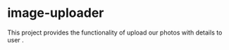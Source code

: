 # image-uploader
 This project provides the functionality of upload our photos with details to user .
